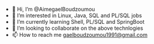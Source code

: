 - 👋 Hi, I’m @AimegaelBoudzoumou
- 👀 I’m interested in Linux, Java, SQL and PL/SQL jobs
- 🌱 I’m currently learning Shell, PL/SQL and SpringBoot
- 💞️ I’m looking to collaborate on the above technlogies
- 📫 How to reach me gaelboudzoumou1991@gmail.com

<!---
AimegaelBoudzoumou/AimegaelBoudzoumou is a ✨ special ✨ repository because its `README.md` (this file) appears on your GitHub profile.
You can click the Preview link to take a look at your changes.
--->

<!--
Projects to pinned :
- SQL Oracle Next Level     --- Done
- PL/SQL Tutorial           --- In progress
- SQL and PL/SQL app immo   --- Future
- Java Spring Boot          --- Future
- Sripting Shell Bash       --- Future
- Linux Administration      --- Future
-->

<!--
Project to create later :
- Java, Shell and PL/SQL commom concepts in one tutorial
-->
